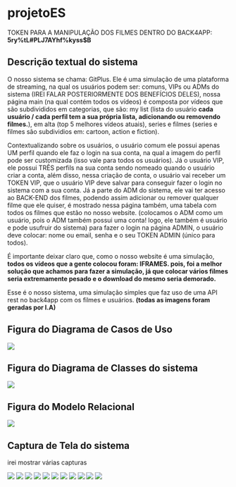 # projetoES
<p>TOKEN PARA A MANIPULAÇÃO DOS FILMES DENTRO DO BACK4APP: <strong>5ry%tL#PLJ7AYhf%kyss$B</strong></p>

<h2>Descrição textual do sistema</h2>
<p>O nosso sistema se chama: GitPlus. Ele é uma simulação de uma plataforma de streaming, na qual os usuários podem ser: comuns, VIPs ou ADMs do sistema (IREI FALAR POSTERIORMENTE DOS BENEFÍCIOS DELES), nossa página main (na qual contém todos
  os vídeos) é composta por vídeos que são subdivididos em categorias, que são: my list (lista do usuário <strong>cada usuário / cada perfil tem a sua própria lista, adicionando ou removendo filmes.</strong>), em alta (top 5 melhores vídeos atuais), series e filmes (series e filmes são subdividios em:
  cartoon, action e fiction).</p>
<p>Contextualizando sobre os usuários, o usuário comum ele possui apenas UM perfil quando ele faz o login na sua conta, na qual a imagem do perfil pode ser customizada (isso vale para todos os usuários). Já o usuário VIP, ele possui TRÊS perfils na sua conta
sendo nomeado quando o usuário criar a conta, além disso, nessa criação de conta, o usuário vai receber um TOKEN VIP, que o usuário VIP deve salvar para conseguir fazer o login no sistema com a sua conta. Já a parte do ADM do sistema, ele vai ter acesso ao BACK-END dos filmes, podendo assim adicionar ou remover qualquer filme que ele quiser, é mostrado nessa página também, uma tabela com todos os filmes que estão no nosso website. (colocamos o ADM como um usuário, pois o ADM também possui uma conta! logo, ele também é usuário e pode usufruir do sistema) para fazer o login na página ADMIN, o usuário deve colocar: nome ou email, senha e o seu TOKEN ADMIN (único para todos).</p>
<p>É importante deixar claro que, como o nosso website é uma simulação, <strong>todos os vídeos que a gente colocou foram: IFRAMES. pois, foi a melhor solução que achamos para fazer a simulação, já que colocar vários filmes seria extremamente pesado e o download do mesmo seria demorado.</strong></p>
<p>Esse é o nosso sistema, uma simulação simples que faz uso de uma API rest no back4app com os filmes e usuários. <strong>(todas as imagens foram geradas por I.A)</strong></p>

<h2>Figura do Diagrama de Casos de Uso</h2>

<img src="./Imagess/casosDeUso.png">

<h2>Figura do Diagrama de Classes do sistema</h2>

<img src="./Imagess/diagramaDeClasse.png">

<h2>Figura do Modelo Relacional</h2>

<img src="./Imagess/modeloRelacional.jpeg">

<h2>Captura de Tela do sistema</h2>

<p>irei mostrar várias capturas</p>

<img src="./Imagess/captura1.png">
<img src="./Imagess/captura7.png">
<img src="./Imagess/captura8.png">
<img src="./Imagess/captura9.png">
<img src="./Imagess/captura10.png">
<img src="./Imagess/captura11.png">
<img src="./Imagess/captura2.png">
<img src="./Imagess/captura3.png">
<img src="./Imagess/captura4.png">
<img src="./Imagess/captura5.png">
<img src="./Imagess/captura6.png">


